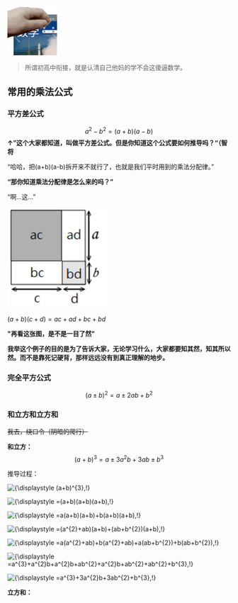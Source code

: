 ![](./res/对不起数学.gif)

> 所谓初高中衔接，就是认清自己他妈的学不会这傻逼数学。

## 常用的乘法公式

### 平方差公式


$$
a^2-b^2=(a+b)(a-b)
$$
**↑”这个大家都知道，叫做平方差公式。但是你知道这个公式要如何推导吗？“（智将**

“哈哈，把(a+b)(a-b)拆开来不就行了，也就是我们平时用到的乘法分配律。”

**“那你知道乘法分配律是怎么来的吗？”**

“啊...这...”

![](./res/乘法分配律的推导.png)

$(a+b)(c+d)=ac+ad+bc+bd$

**"再看这张图，是不是一目了然"**

**我举这个例子的目的是为了告诉大家，无论学习什么，大家都要知其然，知其所以然。而不是靠死记硬背，那样远远没有到真正理解的地步。**

### 完全平方公式

$$
(a\pm{b})^2=a\pm2ab+b^2
$$

### 和立方和立方和

~~我去，绕口令（阴暗的爬行）~~

**和立方：**
$$
(a+b)^3=a\pm3a^2b+3ab\pm{b}^3
$$

推导过程：

![{\displaystyle (a+b)^{3}\,\!}](https://wikimedia.org/api/rest_v1/media/math/render/svg/e5edbcc2f1e6fd8526a5947a110d56a51953e25c)

![{\displaystyle =(a+b)(a+b)(a+b)\,\!}](https://wikimedia.org/api/rest_v1/media/math/render/svg/b0b93cf5489d77e6ac29c9842ff09b24aec2b0a7)

![{\displaystyle =a(a+b)(a+b)+b(a+b)(a+b)\,\!}](https://wikimedia.org/api/rest_v1/media/math/render/svg/39b85f817000c8988864bc7d15fd36a67036e724)

![{\displaystyle =(a^{2}+ab)(a+b)+(ab+b^{2})(a+b)\,\!}](https://wikimedia.org/api/rest_v1/media/math/render/svg/4b980d06e266d95c0acb85ed934c58ba8cfb0148)

![{\displaystyle =a(a^{2}+ab)+b(a^{2}+ab)+a(ab+b^{2})+b(ab+b^{2})\,\!}](https://wikimedia.org/api/rest_v1/media/math/render/svg/143875c698d036aeed13cb2845dd2fcf6221b22f)

![{\displaystyle =a^{3}+a^{2}b+a^{2}b+ab^{2}+a^{2}b+ab^{2}+ab^{2}+b^{3}\,\!}](https://wikimedia.org/api/rest_v1/media/math/render/svg/0efead6ef31b260075e41eb70273046682ddab69)

![{\displaystyle =a^{3}+3a^{2}b+3ab^{2}+b^{3}\,\!}](https://wikimedia.org/api/rest_v1/media/math/render/svg/89056766942618a695768f3136540e6750669585)

**立方和：**

